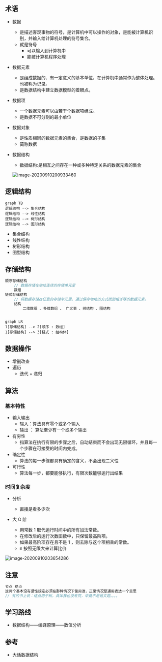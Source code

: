 ## 术语

*   数据

    *   是描述客观事物的符号，是计算机中可以操作的对象，是能被计算机识别，并输入给计算机处理的符号集合。
    *   就是符号
        *   可以输入到计算机中
        *   能被计算机程序处理

*   数据元素

    *   是组成数据的、有一定意义的基本单位，在计算机中通常作为整体处理。也被称为记录。
    *   是数据结构中建立数据模型的着眼点。

*   数据项

    *   一个数据元素可以由若干个数据项组成。
    *   是数据不可分割的最小单位

*   数据对象

    *   是性质相同的数据元素的集合，是数据的子集
    *   简称数据

*   数据结构

    *   数据结构:是相互之间存在一种或多种特定关系的数据元素的集合

    ![image-20200910200933460](image-20200910200933460.png)

## 逻辑结构

```mermaid
graph TB
逻辑结构 --> 集合结构
逻辑结构 --> 线性结构
逻辑结构 --> 树形结构
逻辑结构 --> 图形结构
```



*   集合结构
*   线性结构
*   树形结构
*   图型结构



## 存储结构

```java
顺序存储结构
    // 数据存储在地址连续的存储单元里
	数组
链式存储结构
    // 将数据存储在任意的存储单元里，通过保存地址的方式找到相关联的数据元素。
    结构
    	二维数组 、多维数组 、 广义表 、树结构 、图结构
    
```



```mermaid
graph LR
1[存储结构] --> 2[顺序 : 数组]
1[存储结构] --> 3[链式 : 结构体]
```

## 数据操作

*   增删改查
*   遍历
    *   迭代 + 递归

## 算法

### 基本特性

*   输入输出
    *   输入：算法具有零个或多个输入
    *   输出 ： 算法至少有一个或多个输出
*   有穷性
    *   指算法在执行有限的步骤之后，自动结束而不会出现无限循环，并且每一个步骤在可接受的时间内完成。
*   确定性
    *   算法的每一步骤都具有确定的含义，不会出现二义性
*   可行性
    *   算法每一步，都要能够执行，有限次数能够运行出结果

### 时间复杂度

*   分析
    *   直接是看多少次

*   大 O 阶
    *   用常数 1 取代运行时间中的所有加法常数。
    *   在修改后的运行次数函数中，只保留最高阶项。
    *   如果最高阶项存在且不是 1 ，则去除与这个项相乘的常数。
    *    n 按照无限大来计算比价

![image-20200910203654286](image-20200910203654286.png)



## 注意

```go
节点 结点
这两个基本没有硬性规定必须在那种情况下使用谁，正常情况是通用表达一个意思
// 有的书上说：结点用于树，具体我也没考究，毕竟不是语文题。。。。
```



## 学习路线

*   数据结构——编译原理——数值分析



## 参考

* 大话数据结构

